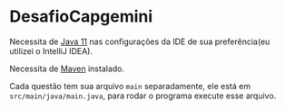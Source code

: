 # DesafioCapgemini

Necessita de [Java 11](https://jdk.java.net/archive/) nas configurações da IDE de sua preferência(eu utilizei o IntelliJ IDEA).

Necessita de [Maven](https://maven.apache.org/install.html) instalado.

Cada questão tem sua arquivo `main` separadamente, ele está em `src/main/java/main.java`, para rodar o programa execute esse arquivo.
